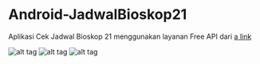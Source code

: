 # Android-JadwalBioskop21

Aplikasi Cek Jadwal Bioskop 21 menggunakan layanan Free API dari [a link](https://ibacor.com/api)

![alt tag](https://3.bp.blogspot.com/-lUX3tisKq8E/V5H6a3bt2EI/AAAAAAAAB8o/SdToV8QZ4E4guPys9Nkbqhj_MSc2L2o_gCLcB/s400/device-2016-07-22-145920.png "Jadwal Bioskop 21")
![alt tag](https://3.bp.blogspot.com/-kOyCyrZSUTI/V5H6c5cPVoI/AAAAAAAAB8s/Oq0n1SttyVMd6QqtWiD-rSUhb2521WNqACEw/s400/device-2016-07-22-150116.png "Jadwal Bioskop 21")
![alt tag](https://3.bp.blogspot.com/-gBsaM-iDSdA/V5H6dBcXMgI/AAAAAAAAB8w/UUTJizJGgLA4bc7P_UPx3e82FBlUwSIgwCEw/s400/device-2016-07-22-150207.png "Jadwal Bioskop 21")
